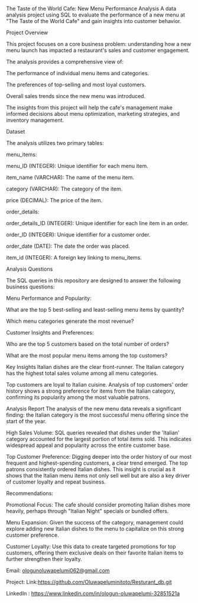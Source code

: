 The Taste of the World Cafe: New Menu Performance Analysis
A data analysis project using SQL to evaluate the performance of a new menu at "The Taste of the World Cafe" and gain insights into customer behavior.


Project Overview

This project focuses on a core business problem: understanding how a new menu launch has impacted a restaurant's sales and customer engagement. 

The analysis provides a comprehensive view of:

The performance of individual menu items and categories.

The preferences of top-selling and most loyal customers.

Overall sales trends since the new menu was introduced.

The insights from this project will help the cafe's management make informed decisions about menu optimization, marketing strategies, and inventory management.

Dataset

The analysis utilizes two primary tables:

menu_items:

menu_ID (INTEGER): Unique identifier for each menu item.

item_name (VARCHAR): The name of the menu item. 

category (VARCHAR): The category of the item. 

price (DECIMAL): The price of the item.

order_details:

order_details_ID (INTEGER): Unique identifier for each line item in an order.

order_ID (INTEGER): Unique identifier for a customer order.

order_date (DATE): The date the order was placed.

item_id (INTEGER): A foreign key linking to menu_items.

Analysis Questions

The SQL queries in this repository are designed to answer the following business questions:

Menu Performance and Popularity:

What are the top 5 best-selling and least-selling menu items by quantity?

Which menu categories generate the most revenue?

Customer Insights and Preferences:

Who are the top 5 customers based on the total number of orders?

What are the most popular menu items among the top customers?


Key Insights
Italian dishes are the clear front-runner. The Italian category has the highest total sales volume among all menu categories.

Top customers are loyal to Italian cuisine. Analysis of top customers' order history shows a strong preference for items from the Italian category, confirming its popularity among the most valuable patrons.

Analysis Report
The analysis of the new menu data reveals a significant finding: the Italian category is the most successful menu offering since the start of the year.

High Sales Volume: SQL queries revealed that dishes under the 'Italian' category accounted for the largest portion of total items sold. This indicates widespread appeal and popularity across the entire customer base.

Top Customer Preference: Digging deeper into the order history of our most frequent and highest-spending customers, a clear trend emerged. The top patrons consistently ordered Italian dishes. This insight is crucial as it shows that the Italian menu items not only sell well but are also a key driver of customer loyalty and repeat business.

Recommendations:

Promotional Focus: The cafe should consider promoting Italian dishes more heavily, perhaps through "Italian Night" specials or bundled offers. 

Menu Expansion: Given the success of the category, management could explore adding new Italian dishes to the menu to capitalize on this strong customer preference.

Customer Loyalty: Use this data to create targeted promotions for top customers, offering them exclusive deals on their favorite Italian items to further strengthen their loyalty.



Email: ologunoluwapelumi062@gmail.com

Project:  Link:https://github.com/Oluwapeluminitoto/Resturant_db.git

LinkedIn : https://www.linkedin.com/in/ologun-oluwapelumi-32851521a
